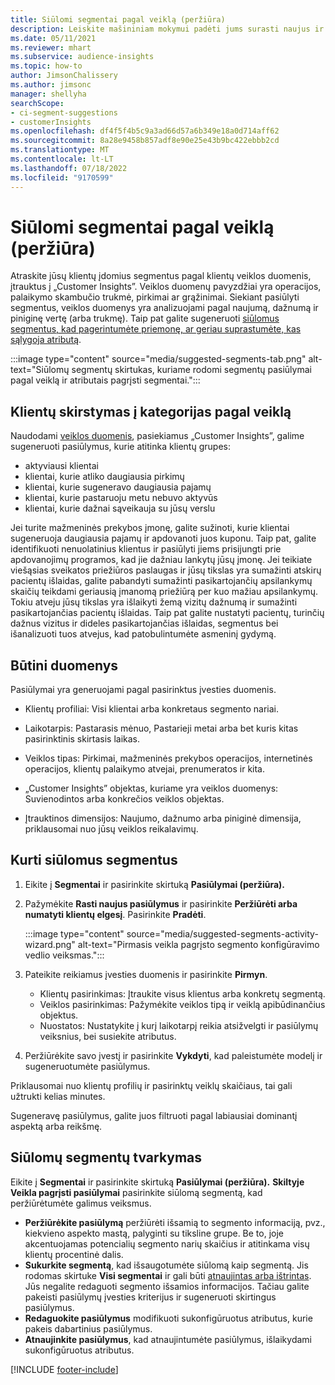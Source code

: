 ```yaml
---
title: Siūlomi segmentai pagal veiklą (peržiūra)
description: Leiskite mašininiam mokymui padėti jums surasti naujus ir įdomius segmentus, pagrįstus klientų veikla.
ms.date: 05/11/2021
ms.reviewer: mhart
ms.subservice: audience-insights
ms.topic: how-to
author: JimsonChalissery
ms.author: jimsonc
manager: shellyha
searchScope:
- ci-segment-suggestions
- customerInsights
ms.openlocfilehash: df4f5f4b5c9a3ad66d57a6b349e18a0d714aff62
ms.sourcegitcommit: 8a28e9458b857adf8e90e25e43b9bc422ebbb2cd
ms.translationtype: MT
ms.contentlocale: lt-LT
ms.lasthandoff: 07/18/2022
ms.locfileid: "9170599"
---
```

# <a name="suggested-segments-based-on-activity-preview"></a>Siūlomi segmentai pagal veiklą (peržiūra)

Atraskite jūsų klientų įdomius segmentus pagal klientų veiklos duomenis, įtrauktus į „Customer Insights”. Veiklos duomenų pavyzdžiai yra operacijos, palaikymo skambučio trukmė, pirkimai ar grąžinimai. Siekiant pasiūlyti segmentus, veiklos duomenys yra analizuojami pagal naujumą, dažnumą ir piniginę vertę (arba trukmę). Taip pat galite sugeneruoti [siūlomus segmentus, kad pagerintumėte priemonę, ar geriau suprastumėte, kas sąlygoja atributą](suggested-segments.md).

:::image type="content" source="media/suggested-segments-tab.png" alt-text="Siūlomų segmentų skirtukas, kuriame rodomi segmentų pasiūlymai pagal veiklą ir atributais pagrįsti segmentai.":::

## <a name="categorize-customers-by-activity"></a>Klientų skirstymas į kategorijas pagal veiklą

Naudodami [veiklos duomenis](activities.md), pasiekiamus „Customer Insights”, galime sugeneruoti pasiūlymus, kurie atitinka klientų grupes:

- aktyviausi klientai 
- klientai, kurie atliko daugiausia pirkimų 
- klientai, kurie sugeneravo daugiausia pajamų 
- klientai, kurie pastaruoju metu nebuvo aktyvūs 
- klientai, kurie dažnai sąveikauja su jūsų verslu  

Jei turite mažmeninės prekybos įmonę, galite sužinoti, kurie klientai sugeneruoja daugiausia pajamų ir apdovanoti juos kuponu. Taip pat, galite identifikuoti nenuolatinius klientus ir pasiūlyti jiems prisijungti prie apdovanojimų programos, kad jie dažniau lankytų jūsų įmonę.
Jei teikiate viešąsias sveikatos priežiūros paslaugas ir jūsų tikslas yra sumažinti atskirų pacientų išlaidas, galite pabandyti sumažinti pasikartojančių apsilankymų skaičių teikdami geriausią įmanomą priežiūrą per kuo mažiau apsilankymų. Tokiu atveju jūsų tikslas yra išlaikyti žemą vizitų dažnumą ir sumažinti pasikartojančias pacientų išlaidas. Taip pat galite nustatyti pacientų, turinčių dažnus vizitus ir dideles pasikartojančias išlaidas, segmentus bei išanalizuoti tuos atvejus, kad patobulintumėte asmeninį gydymą.

## <a name="required-data"></a>Būtini duomenys

Pasiūlymai yra generuojami pagal pasirinktus įvesties duomenis.

- Klientų profiliai: Visi klientai arba konkretaus segmento nariai.

- Laikotarpis: Pastarasis mėnuo, Pastarieji metai arba bet kuris kitas pasirinktinis skirtasis laikas.

- Veiklos tipas: Pirkimai, mažmeninės prekybos operacijos, internetinės operacijos, klientų palaikymo atvejai, prenumeratos ir kita.  

- „Customer Insights” objektas, kuriame yra veiklos duomenys: Suvienodintos arba konkrečios veiklos objektas.

- Įtrauktinos dimensijos: Naujumo, dažnumo arba piniginė dimensija, priklausomai nuo jūsų veiklos reikalavimų.

## <a name="generate-suggested-segments"></a>Kurti siūlomus segmentus

1. Eikite į **Segmentai** ir pasirinkite skirtuką **Pasiūlymai (peržiūra).**

1. Pažymėkite **Rasti naujus pasiūlymus** ir pasirinkite **Peržiūrėti arba numatyti klientų elgesį**. Pasirinkite **Pradėti**.

   :::image type="content" source="media/suggested-segments-activity-wizard.png" alt-text="Pirmasis veikla pagrįsto segmento konfigūravimo vedlio veiksmas.":::

1. Pateikite reikiamus įvesties duomenis ir pasirinkite **Pirmyn**.

   - Klientų pasirinkimas: Įtraukite visus klientus arba konkretų segmentą.
   - Veiklos pasirinkimas: Pažymėkite veiklos tipą ir veiklą apibūdinančius objektus.
   - Nuostatos: Nustatykite į kurį laikotarpį reikia atsižvelgti ir pasiūlymų veiksnius, bei susiekite atributus.

1. Peržiūrėkite savo įvestį ir pasirinkite **Vykdyti**, kad paleistumėte modelį ir sugeneruotumėte pasiūlymus.

Priklausomai nuo klientų profilių ir pasirinktų veiklų skaičiaus, tai gali užtrukti kelias minutes.

Sugeneravę pasiūlymus, galite juos filtruoti pagal labiausiai dominantį aspektą arba reikšmę.

## <a name="manage-suggested-segments"></a>Siūlomų segmentų tvarkymas

Eikite į **Segmentai** ir pasirinkite skirtuką **Pasiūlymai (peržiūra).** **Skiltyje Veikla pagrįsti pasiūlymai** pasirinkite siūlomą segmentą, kad peržiūrėtumėte galimus veiksmus.

- **Peržiūrėkite pasiūlymą** peržiūrėti išsamią to segmento informaciją, pvz., kiekvieno aspekto mastą, palyginti su tiksline grupe. Be to, joje akcentuojamas potencialių segmento narių skaičius ir atitinkama visų klientų procentinė dalis.
- **Sukurkite segmentą**, kad išsaugotumėte siūlomą kaip segmentą. Jis rodomas skirtuke **Visi segmentai** ir gali būti [atnaujintas arba ištrintas](segments.md). Jūs negalite redaguoti segmento išsamios informacijos. Tačiau galite pakeisti pasiūlymų įvesties kriterijus ir sugeneruoti skirtingus pasiūlymus.
- **Redaguokite pasiūlymus** modifikuoti sukonfigūruotus atributus, kurie pakeis dabartinius pasiūlymus.
- **Atnaujinkite pasiūlymus**, kad atnaujintumėte pasiūlymus, išlaikydami sukonfigūruotus atributus.

[!INCLUDE [footer-include](includes/footer-banner.md)]
